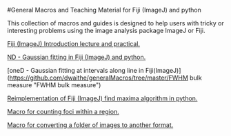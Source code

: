 #General Macros and Teaching Material for Fiji (ImageJ) and python

This collection of macros and guides is designed to help users with tricky or interesting problems using the image analysis package ImageJ or Fiji.

[Fiji (ImageJ) Introduction lecture and practical.](https://github.com/dwaithe/generalMacros/tree/master/ImageJFIJIteaching "Fiji (ImageJ) Introduction lecture and practical.")

[ND - Gaussian fitting in Fiji (ImageJ) and python.](https://github.com/dwaithe/generalMacros/tree/master/gaussian_fitting "ND - Gaussian fitting in Fiji (ImageJ) and python.")

[oneD - Gaussian fitting at intervals along line in Fiji(ImageJ)](https://github.com/dwaithe/generalMacros/tree/master/FWHM bulk measure "FWHM bulk measure")

[Reimplementation of Fiji (ImageJ) find maxima algorithm in python.](https://github.com/dwaithe/generalMacros/tree/master/maximaFinding "Maxima Finding in Fiji (ImageJ) and python.")

[Macro for counting foci within a region.](https://github.com/dwaithe/generalMacros/foci_in_area.ijm "Macro for counting foci within a region.")

[Macro for converting a folder of images to another format.](https://github.com/dwaithe/generalMacros/file_converter.ijm "Macro for converting a folder of images to another format.")
